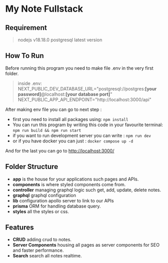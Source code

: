 # **My Note Fullstack**

## Requirement

> nodejs v18.18.0
> postgresql latest version

## How To Run

Before running this program you need to make file .env in the very first folder.

> inside .env:
> NEXT_PUBLIC_DEV_DATABASE_URL="postgresql://postgres:**[your password]**@localhost:**[your database port]**"
> NEXT_PUBLIC_APP_API_ENDPOINT="http://localhost:3000/api"

After making env file you can go to next step :

- first you need to install all packages using: `npm install`
- You can run this program by writing this code in your favourite terminal: `npm run build && npm run start`
- if you want to run development server you can write : `npm run dev`
- or if you have docker you can just : `docker compose up -d`

And for the last you can go to [http://localhost:3000/](http://localhost:3000/)

## Folder Structure

- **app** is the house for your applications such pages and APIs.
- **components** is where styled components come from.
- **controller** managing graphql logic such get, add, update, delete notes.
- **graphql** graphql configuration
- **lib** configuration apollo server to link to our APIs
- **prisma** ORM for handling database query.
- **styles** all the styles or css.

## Features

- **CRUD** adding crud to notes.
- **Server Components** housing all pages as server components for SEO and faster performance.
- **Search** search all notes realtime.
